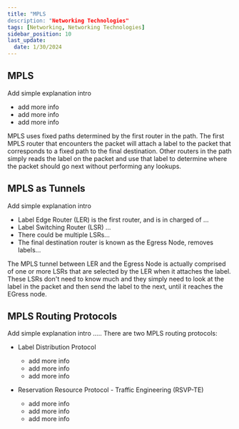 ```yaml
---
title: "MPLS
description: "Networking Technologies"
tags: [Networking, Networking Technologies]
sidebar_position: 10
last_update:
  date: 1/30/2024
---
```


## MPLS 

Add simple explanation intro 

- add more info
- add more info
- add more info

MPLS uses fixed paths determined by the first router in the path. The first MPLS router that encounters the packet will attach a label to the packet that corresponds to a fixed path to the final destination. Other routers in the path simply reads the label on the packet and use that label to determine where the packet should go next without performing any lookups. 


## MPLS as Tunnels 

Add simple explanation intro 

- Label Edge Router (LER) is the first router, and is in charged of ...
- Label Switching Router (LSR) ...
- There could be multiple LSRs...
- The final destination router is known as the Egress Node, removes labels...  

The MPLS tunnel between LER and the Egress Node is actually comprised of one or more LSRs that are selected by the LER when it attaches the label. These LSRs don't need to know much and they simply need to look at the label in the packet and then send the label to the next, until it reaches the EGress node. 


## MPLS Routing Protocols 


Add simple explanation intro ..... There are two MPLS routing protocols: 

- Label Distribution Protocol 

    - add more info
    - add more info
    - add more info 

- Reservation Resource Protocol - Traffic Engineering (RSVP-TE)

    - add more info
    - add more info
    - add more info 

